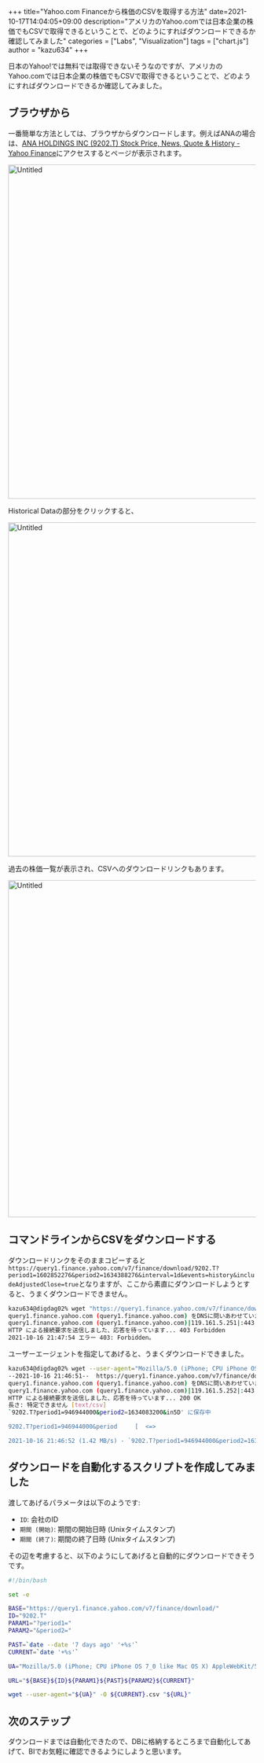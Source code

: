 +++
title="Yahoo.com Financeから株価のCSVを取得する方法"
date=2021-10-17T14:04:05+09:00
description="アメリカのYahoo.comでは日本企業の株価でもCSVで取得できるということで、どのようにすればダウンロードできるか確認してみました"
categories = ["Labs", "Visualization"]
tags = ["chart.js"]
author = "kazu634"
+++

日本のYahoo!では無料では取得できないそうなのですが、アメリカのYahoo.comでは日本企業の株価でもCSVで取得できるということで、どのようにすればダウンロードできるか確認してみました。

## ブラウザから
一番簡単な方法としては、ブラウザからダウンロードします。例えばANAの場合は、[ANA HOLDINGS INC (9202.T) Stock Price, News, Quote & History - Yahoo Finance](https://finance.yahoo.com/quote/9202.T?p=9202.T&.tsrc=fin-srch)にアクセスするとページが表示されます。

<a data-flickr-embed="true" href="https://www.flickr.com/photos/42332031@N02/51597962326/" title="Untitled"><img src="https://live.staticflickr.com/65535/51597962326_66909d2652_b.jpg" width="1024" height="680" alt="Untitled"></a><script async src="//embedr.flickr.com/assets/client-code.js" charset="utf-8"></script>

Historical Dataの部分をクリックすると、

<a data-flickr-embed="true" href="https://www.flickr.com/photos/42332031@N02/51598620109/in/photostream/" title="Untitled"><img src="https://live.staticflickr.com/65535/51598620109_2d8099570f_b.jpg" width="1024" height="680" alt="Untitled"></a><script async src="//embedr.flickr.com/assets/client-code.js" charset="utf-8"></script>

過去の株価一覧が表示され、CSVへのダウンロードリンクもあります。

<a data-flickr-embed="true" href="https://www.flickr.com/photos/42332031@N02/51598620114/in/photostream/" title="Untitled"><img src="https://live.staticflickr.com/65535/51598620114_04ea49674c_b.jpg" width="1024" height="686" alt="Untitled"></a><script async src="//embedr.flickr.com/assets/client-code.js" charset="utf-8"></script>

## コマンドラインからCSVをダウンロードする
ダウンロードリンクをそのままコピーすると`https://query1.finance.yahoo.com/v7/finance/download/9202.T?period1=1602852276&period2=1634388276&interval=1d&events=history&includeAdjustedClose=true`となりますが、ここから素直にダウンロードしようとすると、うまくダウンロードできません。

```bash
kazu634@digdag02% wget "https://query1.finance.yahoo.com/v7/finance/download/9202.T?period1=946944000&period2=1634083200&interval=1d&events=history&includeAdjustedClose=true"                                                                                --2021-10-16 21:47:53--  https://query1.finance.yahoo.com/v7/finance/download/9202.T?period1=946944000&period2=1634083200&interval=1d&events=history&includeAdjustedClose=true
query1.finance.yahoo.com (query1.finance.yahoo.com) をDNSに問いあわせています... 119.161.5.251, 119.161.5.252, 2406:6e00:108:fe06::2000, ...
query1.finance.yahoo.com (query1.finance.yahoo.com)|119.161.5.251|:443 に接続しています... 接続しました。
HTTP による接続要求を送信しました、応答を待っています... 403 Forbidden
2021-10-16 21:47:54 エラー 403: Forbidden。
```

ユーザーエージェントを指定してあげると、うまくダウンロードできました。

```bash
kazu634@digdag02% wget --user-agent="Mozilla/5.0 (iPhone; CPU iPhone OS 7_0 like Mac OS X) AppleWebKit/537.51.1 (KHTML, like Gecko) Version/7.0 Mobile/11A465 Safari/9537.53" "https://query1.finance.yahoo.com/v7/finance/download/9202.T?period1=946944000&period2=1634083200&in5D"
--2021-10-16 21:46:51--  https://query1.finance.yahoo.com/v7/finance/download/9202.T?period1=946944000&period2=1634083200&in5D
query1.finance.yahoo.com (query1.finance.yahoo.com) をDNSに問いあわせています... 119.161.5.252, 119.161.5.251, 2406:2000:a4:9fe::, ...
query1.finance.yahoo.com (query1.finance.yahoo.com)|119.161.5.252|:443 に接続しています... 接続しました。
HTTP による接続要求を送信しました、応答を待っています... 200 OK
長さ: 特定できません [text/csv]
`9202.T?period1=946944000&period2=1634083200&in5D' に保存中

9202.T?period1=946944000&period     [  <=>                                                  ] 417.10K  1.42MB/s    in 0.3s

2021-10-16 21:46:52 (1.42 MB/s) - `9202.T?period1=946944000&period2=1634083200&in5D' へ保存終了 [427112]
```

## ダウンロードを自動化するスクリプトを作成してみました
渡してあげるパラメータは以下のようです:
- `ID`: 会社のID
- `期間 (開始)`:  期間の開始日時 (Unixタイムスタンプ)
- `期間 (終了)`:  期間の終了日時 (Unixタイムスタンプ)

その辺を考慮すると、以下のようにしてあげると自動的にダウンロードできそうです。

```bash
#!/bin/bash

set -e

BASE="https://query1.finance.yahoo.com/v7/finance/download/"
ID="9202.T"
PARAM1="?period1="
PARAM2="&period2="

PAST=`date --date '7 days ago' '+%s'`
CURRENT=`date '+%s'`

UA="Mozilla/5.0 (iPhone; CPU iPhone OS 7_0 like Mac OS X) AppleWebKit/537.51.1 (KHTML,  like Gecko) Version/7.0 Mobile/11A465 Safari/9537.53"

URL="${BASE}${ID}${PARAM1}${PAST}${PARAM2}${CURRENT}"

wget --user-agent="${UA}" -O ${CURRENT}.csv "${URL}"
```

## 次のステップ
ダウンロードまでは自動化できたので、DBに格納するところまで自動化してあげて、BIでお気軽に確認できるようにしようと思います。
